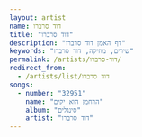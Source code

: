 ```yaml
---
layout: artist
name: דוד סרברו
title: "דוד סרברו"
description: "דף האמן דוד סרברו"
keywords: "שירים, מוזיקה, דוד סרברו"
permalink: /artists/דוד-סרברו/
redirect_from:
  - /artists/list/דוד סרברו
songs:
  - number: "32951"
    name: "הרחמן הוא יקים"
    album: "סינגלים"
    artist: "דוד סרברו"
---
```

